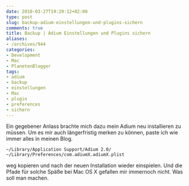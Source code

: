 ```yaml
---
date: 2010-03-27T19:29:12+02:00
type: post
slug: backup-adium-einstellungen-und-plugins-sichern
comments: true
title: Backup | Adium Einstellungen und Plugins sichern
aliases:
- /archives/944
categories:
- Development
- Mac
- PlanetenBlogger
tags:
- adium
- backup
- einstellungen
- Mac
- plugin
- preferences
- sichern
---
```


Ein gegebener Anlass brachte mich dazu mein Adium neu installieren zu müssen. Um es mir auch längerfristig merken zu können, paste ich wie immer alles in meinen Blog.

```
~/Library/Application Support/Adium 2.0/
~/Library/Preferences/com.adiumX.adiumX.plist
```


weg kopieren und nach der neuen Installation wieder einspielen. Und die Pfade für solche Späße bei Mac OS X gefallen mir immernoch nicht. Was soll man machen.
